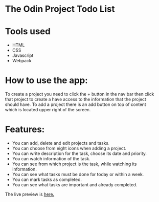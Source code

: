 # The Odin Project Todo List

# Tools used
  * HTML
  * CSS
  * Javascript
  * Webpack


# How to use the app:
  To create a project you need to click the + button in the nav bar then click that project
  to create a have access to the information that the project should have. To add a project
  there is an add button on top of content which is located upper right of the screen.

# Features:
  * You can add, delete and edit projects and tasks.
  * You can choose from eight icons when adding a project.
  * You can write description for the task, choose its date and priority.
  * You can watch information of the task.
  * You can see from which project is the task, while watching its information.
  * You can see what tasks must be done for today or within a week.
  * You can mark tasks as completed.
  * You can see what tasks are important and already completed.

The live preview is [here.](https://newiie.github.io/todo-list/)
